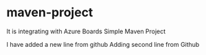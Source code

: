 # maven-project
It is integrating with Azure Boards
Simple Maven Project



I have added a new line from github
Adding second line from Github
